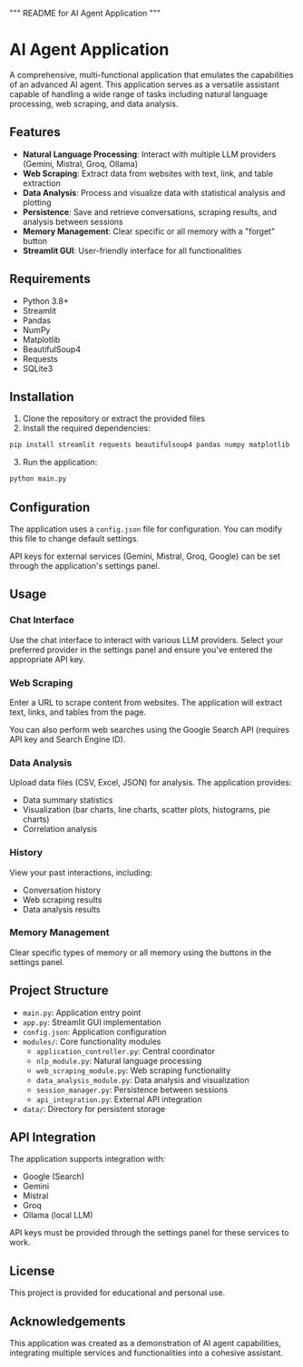 """
README for AI Agent Application
"""

# AI Agent Application

A comprehensive, multi-functional application that emulates the capabilities of an advanced AI agent. This application serves as a versatile assistant capable of handling a wide range of tasks including natural language processing, web scraping, and data analysis.

## Features

- **Natural Language Processing**: Interact with multiple LLM providers (Gemini, Mistral, Groq, Ollama)
- **Web Scraping**: Extract data from websites with text, link, and table extraction
- **Data Analysis**: Process and visualize data with statistical analysis and plotting
- **Persistence**: Save and retrieve conversations, scraping results, and analysis between sessions
- **Memory Management**: Clear specific or all memory with a "forget" button
- **Streamlit GUI**: User-friendly interface for all functionalities

## Requirements

- Python 3.8+
- Streamlit
- Pandas
- NumPy
- Matplotlib
- BeautifulSoup4
- Requests
- SQLite3

## Installation

1. Clone the repository or extract the provided files
2. Install the required dependencies:

```bash
pip install streamlit requests beautifulsoup4 pandas numpy matplotlib
```

3. Run the application:

```bash
python main.py
```

## Configuration

The application uses a `config.json` file for configuration. You can modify this file to change default settings.

API keys for external services (Gemini, Mistral, Groq, Google) can be set through the application's settings panel.

## Usage

### Chat Interface

Use the chat interface to interact with various LLM providers. Select your preferred provider in the settings panel and ensure you've entered the appropriate API key.

### Web Scraping

Enter a URL to scrape content from websites. The application will extract text, links, and tables from the page.

You can also perform web searches using the Google Search API (requires API key and Search Engine ID).

### Data Analysis

Upload data files (CSV, Excel, JSON) for analysis. The application provides:
- Data summary statistics
- Visualization (bar charts, line charts, scatter plots, histograms, pie charts)
- Correlation analysis

### History

View your past interactions, including:
- Conversation history
- Web scraping results
- Data analysis results

### Memory Management

Clear specific types of memory or all memory using the buttons in the settings panel.

## Project Structure

- `main.py`: Application entry point
- `app.py`: Streamlit GUI implementation
- `config.json`: Application configuration
- `modules/`: Core functionality modules
  - `application_controller.py`: Central coordinator
  - `nlp_module.py`: Natural language processing
  - `web_scraping_module.py`: Web scraping functionality
  - `data_analysis_module.py`: Data analysis and visualization
  - `session_manager.py`: Persistence between sessions
  - `api_integration.py`: External API integration
- `data/`: Directory for persistent storage

## API Integration

The application supports integration with:
- Google (Search)
- Gemini
- Mistral
- Groq
- Ollama (local LLM)

API keys must be provided through the settings panel for these services to work.

## License

This project is provided for educational and personal use.

## Acknowledgements

This application was created as a demonstration of AI agent capabilities, integrating multiple services and functionalities into a cohesive assistant.

